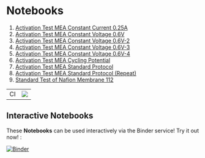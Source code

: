 # Notebooks

1. [Activation Test MEA Constant Current 0.25A](https://nbviewer.jupyter.org/github/ECSIM/pem-dataset1/blob/master/Notebooks/Activation%20Test%20MEA%20Constant%20Current%200.25A.ipynb)
2. [Activation Test MEA Constant Voltage 0.6V](https://nbviewer.jupyter.org/github/ECSIM/pem-dataset1/blob/master/Notebooks/Activation%20Test%20MEA%20Constant%20Voltage%200.6V.ipynb)
3. [Activation Test MEA Constant Voltage 0.6V-2](https://nbviewer.jupyter.org/github/ECSIM/pem-dataset1/blob/master/Notebooks/Activation%20Test%20MEA%20Constant%20Voltage%200.6V-2.ipynb)
4. [Activation Test MEA Constant Voltage 0.6V-3](https://nbviewer.jupyter.org/github/ECSIM/pem-dataset1/blob/master/Notebooks/Activation%20Test%20MEA%20Constant%20Voltage%200.6V-3.ipynb)
5. [Activation Test MEA Constant Voltage 0.6V-4](https://nbviewer.jupyter.org/github/ECSIM/pem-dataset1/blob/master/Notebooks/Activation%20Test%20MEA%20Constant%20Voltage%200.6V-4.ipynb)
6. [Activation Test MEA Cycling Potential](https://nbviewer.jupyter.org/github/ECSIM/pem-dataset1/blob/master/Notebooks/Activation%20Test%20MEA%20Cycling%20Potential.ipynb)
7. [Activation Test MEA Standard Protocol](https://nbviewer.jupyter.org/github/ECSIM/pem-dataset1/blob/master/Notebooks/Activation%20Test%20MEA%20Standard%20Protocol.ipynb)
8. [Activation Test MEA Standard Protocol (Repeat)](https://nbviewer.jupyter.org/github/ECSIM/pem-dataset1/blob/master/Notebooks/Activation%20Test%20MEA%20Standard%20Protocol%20(Repeat).ipynb)
9. [Standard Test of Nafion Membrane 112](https://nbviewer.jupyter.org/github/ECSIM/pem-dataset1/blob/master/Notebooks/Standard%20Test%20of%20Nafion%20Membrane%20112.ipynb)


<table style="border-collapse: collapse;">
	<tr>
		<td align="center">CI</td>
		<td align="center"><img src="https://github.com/ECSIM/pem-dataset1/actions/workflows/test.yml/badge.svg?branch=master"></td>
	</tr>
</table>

## Interactive Notebooks	

These **Notebooks** can be used interactively via the Binder service! Try it out now! :

[![Binder](https://mybinder.org/badge_logo.svg)](https://mybinder.org/v2/gh/ECSIM/pem-dataset1/master)
